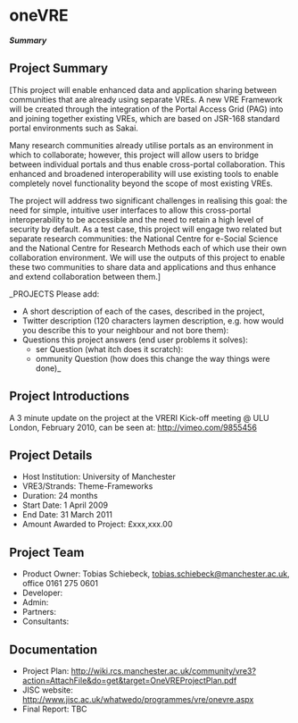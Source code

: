 # oneVRE #
**_Summary_**

## Project Summary ##
[This project will enable enhanced data and application sharing between communities that are already using separate VREs. A new VRE Framework will be created through the integration of the Portal Access Grid (PAG) into and joining together existing VREs, which are based on JSR-168 standard portal environments such as Sakai.

Many research communities already utilise portals as an environment in which to collaborate; however, this project will allow users to bridge between individual portals and thus enable cross-portal collaboration. This enhanced and broadened interoperability will use existing tools to enable completely novel functionality beyond the scope of most existing VREs.

The project will address two significant challenges in realising this goal: the need for simple, intuitive user interfaces to allow this cross-portal interoperability to be accessible and the need to retain a high level of security by default.
As a test case, this project will engage two related but separate research communities: the National Centre for e-Social Science and the National Centre for Research Methods each of which use their own collaboration environment. We will use the outputs of this project to enable these two communities to share data and applications and thus enhance and extend collaboration between them.]

_PROJECTS Please add:
  * A short description of each of the cases, described in the project,
  * Twitter description (120 characters laymen description, e.g. how would you describe this to your neighbour and not bore them):
  * Questions this project answers (end user problems it solves):
    * ser Question (what itch does it scratch):
    * ommunity Question (how does this change the way things were done)_

## Project Introductions ##
A 3 minute update on the project at the VRERI Kick-off meeting @ ULU London, February 2010, can be seen at: http://vimeo.com/9855456

## Project Details ##
  * Host Institution: University of Manchester
  * VRE3/Strands: Theme-Frameworks
  * Duration: 24 months
  * Start Date: 1 April 2009
  * End Date: 31 March 2011
  * Amount Awarded to Project: £xxx,xxx.00

## Project Team ##
  * Product Owner: Tobias Schiebeck, tobias.schiebeck@manchester.ac.uk, office 0161 275 0601
  * Developer:
  * Admin:
  * Partners:
  * Consultants:

## Documentation ##
  * Project Plan: http://wiki.rcs.manchester.ac.uk/community/vre3?action=AttachFile&do=get&target=OneVREProjectPlan.pdf
  * JISC website: http://www.jisc.ac.uk/whatwedo/programmes/vre/onevre.aspx
  * Final Report: TBC
